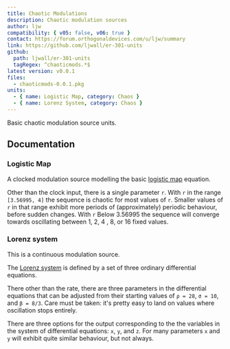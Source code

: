 ```yaml
---
title: Chaotic Modulations
description: Chaotic modulation sources
author: ljw
compatibility: { v05: false, v06: true }
contact: https://forum.orthogonaldevices.com/u/ljw/summary
link: https://github.com/ljwall/er-301-units
github:
  path: ljwall/er-301-units
  tagRegex: ^chaoticmods.*$
latest version: v0.0.1
files:
  - chaoticmods-0.0.1.pkg
units:
  - { name: Logistic Map, category: Chaos }
  - { name: Lorenz System, category: Chaos }
---
```


Basic chaotic modulation source units.

## Documentation

### Logistic Map

A clocked modulation source modelling the basic [logistic map](https://en.wikipedia.org/wiki/Logistic_map) equation.

<md-img src="chaoticmods/logisticmap.png"></md-img>

Other than the clock input, there is a single parameter `r`. With `r` in the range `[3.56995, 4]` the sequence is chaotic for most values of `r`. Smaller values of `r` in that range exhibit more periods of (approximately) periodic behaviour, before sudden changes. With `r` Below 3.56995 the sequence will converge towards oscillating between 1, 2, 4 , 8, or 16 fixed values.

### Lorenz system

This is a continuous modulation source.

<md-img src="chaoticmods/lorenz.png"></md-img>

The [Lorenz system](https://en.wikipedia.org/wiki/Lorenz_system) is defined by a set of three ordinary differential equations.

There other than the rate, there are three parameters in the differential equations that can be adjusted from their starting values of `ρ = 28`, `σ = 10`, and `β = 8/3`. Care must be taken: it's pretty easy to land on values where oscillation stops entirely.

There are three options for the output corresponding to the the variables in the system of differential equations: `x`, `y`, and `z`. For many parameters `x` and `y` will exhibit quite similar behaviour, but not always.
